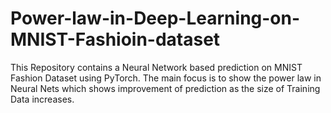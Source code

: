 # Power-law-in-Deep-Learning-on-MNIST-Fashioin-dataset

This Repository contains a Neural Network based prediction on MNIST Fashion Dataset using PyTorch.
The main focus is to show the power law in Neural Nets which shows improvement of prediction as the size of Training Data increases.
